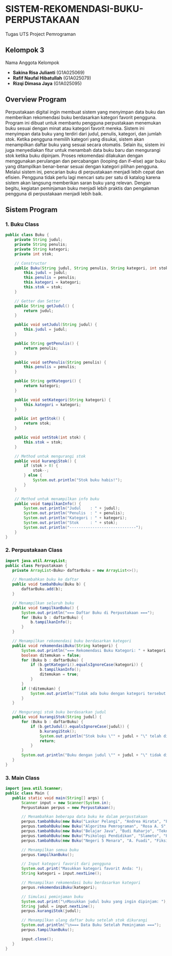 # SISTEM-REKOMENDASI-BUKU-PERPUSTAKAAN
Tugas UTS Project Pemrograman
## Kelompok 3
Nama Anggota Kelompok
- **Sakina Risa Julianti** (G1A025069)
- **Rafif Naufal Hibatullah** (G1A025079)
- **Rizqi Dimasa Jaya** (G1A025095)

## Overview Program
Perpustakaan digital ingin membuat sistem yang menyimpan data buku dan memberikan rekomendasi buku berdasarkan kategori favorit pengguna.
Program ini dibuat untuk membantu pengguna perpustakaan menemukan buku sesuai dengan minat atau kategori favorit mereka. Sistem ini menyimpan data buku yang terdiri dari judul, penulis, kategori, dan jumlah stok. Ketika pengguna memilih kategori yang disukai, sistem akan menampilkan daftar buku yang sesuai secara otomatis.
Selain itu, sistem ini juga menyediakan fitur untuk menambah data buku baru dan mengurangi stok ketika buku dipinjam. Proses rekomendasi dilakukan dengan menggunakan perulangan dan percabangan (looping dan if–else) agar buku yang ditampilkan benar-benar sesuai dengan kategori pilihan pengguna.
Melalui sistem ini, pencarian buku di perpustakaan menjadi lebih cepat dan efisien. Pengguna tidak perlu lagi mencari satu per satu di katalog karena sistem akan langsung memberikan saran buku yang relevan. Dengan begitu, kegiatan peminjaman buku menjadi lebih praktis dan pengalaman pengguna di perpustakaan menjadi lebih baik.

## Sistem Program
### 1. Buku Class
```java
public class Buku {
    private String judul;
    private String penulis;
    private String kategori;
    private int stok;

    // Constructor
    public Buku(String judul, String penulis, String kategori, int stok) {
        this.judul = judul;
        this.penulis = penulis;
        this.kategori = kategori;
        this.stok = stok;
    }

    // Getter dan Setter
    public String getJudul() {
        return judul;
    }

    public void setJudul(String judul) {
        this.judul = judul;
    }

    public String getPenulis() {
        return penulis;
    }

    public void setPenulis(String penulis) {
        this.penulis = penulis;
    }

    public String getKategori() {
        return kategori;
    }

    public void setKategori(String kategori) {
        this.kategori = kategori;
    }

    public int getStok() {
        return stok;
    }

    public void setStok(int stok) {
        this.stok = stok;
    }

    // Method untuk mengurangi stok
    public void kurangiStok() {
        if (stok > 0) {
            stok--;
        } else {
            System.out.println("Stok buku habis!");
        }
    }

    // Method untuk menampilkan info buku
    public void tampilkanInfo() {
        System.out.println("Judul    : " + judul);
        System.out.println("Penulis  : " + penulis);
        System.out.println("Kategori : " + kategori);
        System.out.println("Stok     : " + stok);
        System.out.println("-----------------------------");
    }
}
```

### 2. Perpustakaan Class
 ```java
 import java.util.ArrayList;
public class Perpustakaan {
    private ArrayList<Buku> daftarBuku = new ArrayList<>();

    // Menambahkan buku ke daftar
    public void tambahBuku(Buku b) {
        daftarBuku.add(b);
    }

    // Menampilkan seluruh buku
    public void tampilkanBuku() {
        System.out.println("=== Daftar Buku di Perpustakaan ===");
        for (Buku b : daftarBuku) {
            b.tampilkanInfo();
        }
    }

    // Menampilkan rekomendasi buku berdasarkan kategori
    public void rekomendasiBuku(String kategori) {
        System.out.println("=== Rekomendasi Buku Kategori: " + kategori + " ===");
        boolean ditemukan = false;
        for (Buku b : daftarBuku) {
            if (b.getKategori().equalsIgnoreCase(kategori)) {
                b.tampilkanInfo();
                ditemukan = true;
            }
        }
        if (!ditemukan) {
            System.out.println("Tidak ada buku dengan kategori tersebut.");
        }
    }

    // Mengurangi stok buku berdasarkan judul
    public void kurangiStok(String judul) {
        for (Buku b : daftarBuku) {
            if (b.getJudul().equalsIgnoreCase(judul)) {
                b.kurangiStok();
                System.out.println("Stok buku \"" + judul + "\" telah dikurangi.");
                return;
            }
        }
        System.out.println("Buku dengan judul \"" + judul + "\" tidak ditemukan.");
    }
}
```
### 3. Main Class
 ```java  
import java.util.Scanner;
public class Main {
    public static void main(String[] args) {
        Scanner input = new Scanner(System.in);
        Perpustakaan perpus = new Perpustakaan();

        // Menambahkan beberapa data buku ke dalam perpustakaan
        perpus.tambahBuku(new Buku("Laskar Pelangi", "Andrea Hirata", "Fiksi", 5));
        perpus.tambahBuku(new Buku("Algoritma Pemrograman", "Rosa A. S", "Teknologi", 3));
        perpus.tambahBuku(new Buku("Belajar Java", "Budi Raharjo", "Teknologi", 4));
        perpus.tambahBuku(new Buku("Psikologi Pendidikan", "Slameto", "Pendidikan", 2));
        perpus.tambahBuku(new Buku("Negeri 5 Menara", "A. Fuadi", "Fiksi", 6));

        // Menampilkan semua buku
        perpus.tampilkanBuku();

        // Input kategori favorit dari pengguna
        System.out.print("Masukkan kategori favorit Anda: ");
        String kategori = input.nextLine();

        // Menampilkan rekomendasi buku berdasarkan kategori
        perpus.rekomendasiBuku(kategori);

        // Simulasi peminjaman buku
        System.out.print("\nMasukkan judul buku yang ingin dipinjam: ");
        String judul = input.nextLine();
        perpus.kurangiStok(judul);

        // Menampilkan ulang daftar buku setelah stok dikurangi
        System.out.println("\n=== Data Buku Setelah Peminjaman ===");
        perpus.tampilkanBuku();

        input.close();
    }
}
```
   
   

   

 




